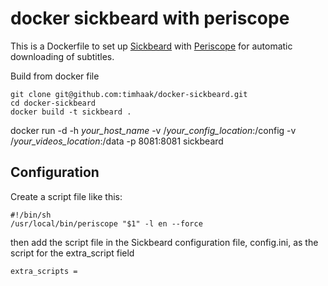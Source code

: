 # docker sickbeard with periscope

This is a Dockerfile to set up [Sickbeard](http://sickbeard.com/) with [Periscope](https://code.google.com/p/periscope/) for automatic downloading of subtitles.

Build from docker file

```
git clone git@github.com:timhaak/docker-sickbeard.git
cd docker-sickbeard
docker build -t sickbeard .
```

docker run -d -h *your_host_name* -v /*your_config_location*:/config  -v /*your_videos_location*:/data -p 8081:8081 sickbeard


## Configuration

Create a script file like this:

	#!/bin/sh
	/usr/local/bin/periscope "$1" -l en --force

then add the script file in the Sickbeard configuration file, config.ini, as the script for the extra_script field

	extra_scripts =



